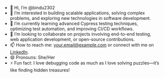 - 👋 Hi, I’m @bindu2302  
- 👀 I’m interested in building scalable applications, solving complex problems, and exploring new technologies in software development.  
- 🌱 I’m currently learning advanced Cypress testing techniques, optimizing test automation, and improving CI/CD workflows.  
- 💞️ I’m looking to collaborate on projects involving end-to-end testing, web application development, or open-source contributions.  
- 📫 How to reach me: [your.email@example.com](mailto:your.email@example.com) or connect with me on [LinkedIn](https://www.linkedin.com/in/yourprofile).  
- 😄 Pronouns: She/Her  
- ⚡ Fun fact: I love debugging code as much as I love solving puzzles—it’s like finding hidden treasures!  


<!---
bindu2302/bindu2302 is a ✨ special ✨ repository because its `README.md` (this file) appears on your GitHub profile.
You can click the Preview link to take a look at your changes.
--->
